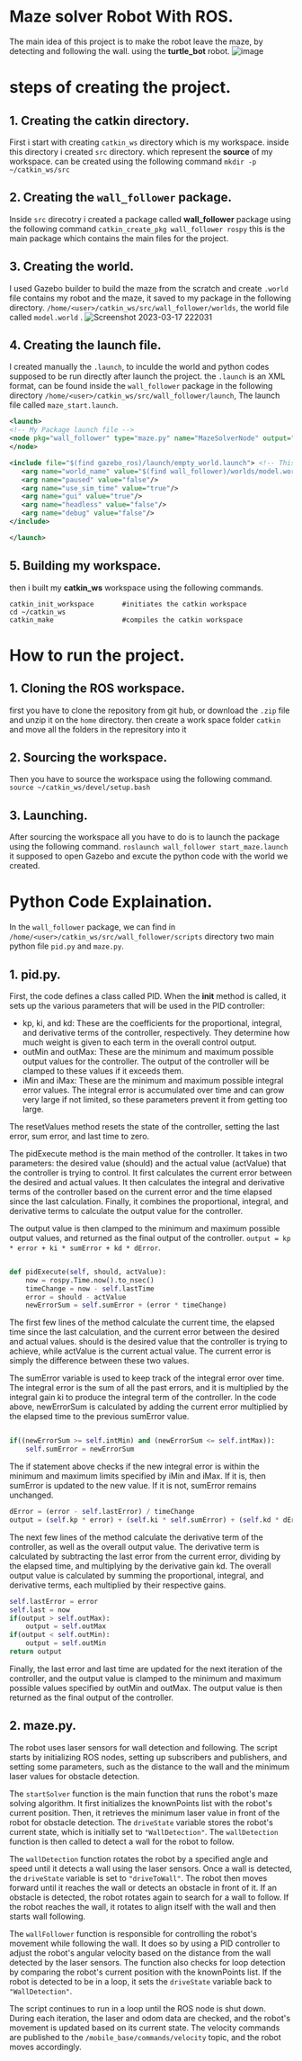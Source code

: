 # Maze solver Robot With ROS.
The main idea of this project is to make the robot leave the maze, by detecting and following the wall. using the **turtle_bot** robot.
![image](https://user-images.githubusercontent.com/83847529/226198990-40f09279-8a79-4cf1-b6d5-f465cba1f506.png)

# steps of creating the project.
## 1. Creating the catkin directory.
First i start with creating ```catkin_ws``` directory which is my workspace. inside this directory i created ```src``` directory. which represent the **source** of my workspace.
can be created using the following command
```mkdir -p ~/catkin_ws/src```
## 2. Creating the ```wall_follower``` package.
Inside ```src``` direcotry i created a package called **wall_follower** package using the following command ```catkin_create_pkg wall_follower rospy```
this is the main package which contains the main files for the project.
## 3. Creating the world.
I used Gazebo builder to build the maze from the scratch and create ```.world``` file contains my robot and the maze, it saved to my package in the following directory.  ```/home/<user>/catkin_ws/src/wall_follower/worlds```, the world file called ```model.world``` .
![Screenshot 2023-03-17 222031](https://user-images.githubusercontent.com/83847529/226199796-2fa0c3c4-22f2-47be-8196-b493fd793799.png)

## 4. Creating the launch file.
I created manually the ```.launch```, to inculde the world and python codes supposed to be run directly after launch the project. 
the ```.launch``` is an XML format, can be found inside the ```wall_follower``` package in the following directory ```/home/<user>/catkin_ws/src/wall_follower/launch```, The launch file called ```maze_start.launch```.

``` XML
<launch>
<!-- My Package launch file -->
<node pkg="wall_follower" type="maze.py" name="MazeSolverNode" output="screen"> <!-- creating node named  MazeSolverNode to intiate the python code once the robot is lanuched-->
</node> 

<include file="$(find gazebo_ros)/launch/empty_world.launch"> <!-- This line to include the empty_world from gazebo for the logic perpose. -->
   <arg name="world_name" value="$(find wall_follower)/worlds/model.world"/> <!-- Note: the world_name is with respect to GAZEBO_RESOURCE_PATH environmental variable -->
   <arg name="paused" value="false"/>
   <arg name="use_sim_time" value="true"/>
   <arg name="gui" value="true"/>
   <arg name="headless" value="false"/>
   <arg name="debug" value="false"/>
</include>

</launch>
```

## 5. Building my workspace.
then i built my **catkin_ws** workspace using the following commands.
```
catkin_init_workspace       #initiates the catkin workspace
cd ~/catkin_ws
catkin_make                 #compiles the catkin workspace
```

# How to run the project.
## 1. Cloning the ROS workspace.
first you have to clone the repository from git hub, or download the ```.zip``` file and unzip it on the ```home``` directory. then create a work space folder ```catkin``` and move all the folders in the represitory into it
## 2. Sourcing the workspace.
Then you have to source the workspace using the following command.
``` source ~/catkin_ws/devel/setup.bash ```
## 3. Launching.
After sourcing the workspace all you have to do is to launch the package using the following command.
```roslaunch wall_follower start_maze.launch```
it supposed to open Gazebo and excute the python code with the world we created.

# Python Code Explaination.
In the ```wall_follower``` package, we can find in ```/home/<user>/catkin_ws/src/wall_follower/scripts``` directory two main python file ```pid.py``` and ```maze.py```.
## 1. pid.py.

First, the code defines a class called PID. When the __init__ method is called, it sets up the various parameters that will be used in the PID controller:

- kp, ki, and kd: These are the coefficients for the proportional, integral, and derivative terms of the controller, respectively. They determine how much weight is given to each term in the overall control output.
- outMin and outMax: These are the minimum and maximum possible output values for the controller. The output of the controller will be clamped to these values if it exceeds them.
- iMin and iMax: These are the minimum and maximum possible integral error values. The integral error is accumulated over time and can grow very large if not limited,    so these parameters prevent it from getting too large.

The resetValues method resets the state of the controller, setting the last error, sum error, and last time to zero.

The pidExecute method is the main method of the controller. It takes in two parameters: the desired value (should) and the actual value (actValue) that the controller is trying to control. It first calculates the current error between the desired and actual values. It then calculates the integral and derivative terms of the controller based on the current error and the time elapsed since the last calculation. Finally, it combines the proportional, integral, and derivative terms to calculate the output value for the controller.

The output value is then clamped to the minimum and maximum possible output values, and returned as the final output of the controller.
```output = kp * error + ki * sumError + kd * dError```.

``` python

def pidExecute(self, should, actValue):
    now = rospy.Time.now().to_nsec()
    timeChange = now - self.lastTime
    error = should - actValue
    newErrorSum = self.sumError + (error * timeChange)
```

The first few lines of the method calculate the current time, the elapsed time since the last calculation, and the current error between the desired and actual values. should is the desired value that the controller is trying to achieve, while actValue is the current actual value. The current error is simply the difference between these two values.

The sumError variable is used to keep track of the integral error over time. The integral error is the sum of all the past errors, and it is multiplied by the integral gain ki to produce the integral term of the controller. In the code above, newErrorSum is calculated by adding the current error multiplied by the elapsed time to the previous sumError value.

``` python

if((newErrorSum >= self.intMin) and (newErrorSum <= self.intMax)):
    self.sumError = newErrorSum
```

The if statement above checks if the new integral error is within the minimum and maximum limits specified by iMin and iMax. If it is, then sumError is updated to the new value. If it is not, sumError remains unchanged.

``` python
dError = (error - self.lastError) / timeChange
output = (self.kp * error) + (self.ki * self.sumError) + (self.kd * dError)
```

The next few lines of the method calculate the derivative term of the controller, as well as the overall output value. The derivative term is calculated by subtracting the last error from the current error, dividing by the elapsed time, and multiplying by the derivative gain kd. The overall output value is calculated by summing the proportional, integral, and derivative terms, each multiplied by their respective gains.
``` python
self.lastError = error
self.last = now
if(output > self.outMax):
    output = self.outMax
if(output < self.outMin):
    output = self.outMin
return output
```
Finally, the last error and last time are updated for the next iteration of the controller, and the output value is clamped to the minimum and maximum possible values specified by outMin and outMax. The output value is then returned as the final output of the controller.

## 2. maze.py.
The robot uses laser sensors for wall detection and following. The script starts by initializing ROS nodes, setting up subscribers and publishers, and setting some parameters, such as the distance to the wall and the minimum laser values for obstacle detection.

The ```startSolver``` function is the main function that runs the robot's maze solving algorithm. It first initializes the knownPoints list with the robot's current position. Then, it retrieves the minimum laser value in front of the robot for obstacle detection. The ```driveState``` variable stores the robot's current state, which is initially set to ```"WallDetection"```. The ```wallDetection``` function is then called to detect a wall for the robot to follow.

The ```wallDetection``` function rotates the robot by a specified angle and speed until it detects a wall using the laser sensors. Once a wall is detected, the ```driveState``` variable is set to ```"driveToWall"```. The robot then moves forward until it reaches the wall or detects an obstacle in front of it. If an obstacle is detected, the robot rotates again to search for a wall to follow. If the robot reaches the wall, it rotates to align itself with the wall and then starts wall following.

The ```wallFollower``` function is responsible for controlling the robot's movement while following the wall. It does so by using a PID controller to adjust the robot's angular velocity based on the distance from the wall detected by the laser sensors. The function also checks for loop detection by comparing the robot's current position with the knownPoints list. If the robot is detected to be in a loop, it sets the ```driveState``` variable back to ```"WallDetection"```.

The script continues to run in a loop until the ROS node is shut down. During each iteration, the laser and odom data are checked, and the robot's movement is updated based on its current state. The velocity commands are published to the ```/mobile_base/commands/velocity``` topic, and the robot moves accordingly.
